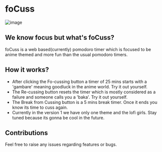 # foCuss
![image](https://user-images.githubusercontent.com/96942390/234525059-bf17b5b9-79db-4190-b59b-831ed9c8cec6.png)

## We know focus but what's foCuss?
foCuss is a web based(currently) pomodoro timer which is focused to be anime themed and more fun than the usual pomodoro timers. 

## How it works?
- After clicking the Fo-cussing button a timer of 25 mins starts with a 'gambare' meaning goodluck in the anime world. Try it out yourself.
- The Re-cussing button resets the timer which is mostly considered as a failure and someone calls you a 'baka'. Try it out yourself.
- The Break from Cussing button is a 5 mins break timer. Once it ends you know its time to cuss again.
-  Currently in the version 1 we have only one theme and the lofi girls. Stay tuned because its gonna be cool in the future.

## Contributions 
Feel free to raise any issues regarding features or bugs.


